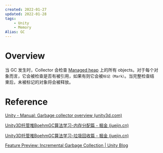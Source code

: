```yaml
---
created: 2022-01-27
updated: 2022-01-28
tags:
    - Unity
    - Memory
Alias: GC
---
```


# Overview

当 GC 发生时，Collector 会检查 [Managed heap](Managed%20Memory.md#Managed%20heap%20overview) 上的所有 objects。对于每个对象而言，它会被检查是否有被引用，如果有则它会被`标记（Mark）`。当完整检查结束后，未被标记的对象将会被释放。

# Reference

[Unity - Manual: Garbage collector overview (unity3d.com)](https://docs.unity3d.com/2020.3/Documentation/Manual/performance-garbage-collector.html)


[Unity3D托管堆BoehmGC算法学习-内存分配篇 - 掘金 (juejin.cn)](https://juejin.cn/post/6966954993869914119)

[Unity3D托管堆BoehmGC算法学习-垃圾回收篇 - 掘金 (juejin.cn)](https://juejin.cn/post/6968400262629163038)

[Feature Preview: Incremental Garbage Collection | Unity Blog](https://blog.unity.com/technology/feature-preview-incremental-garbage-collection)